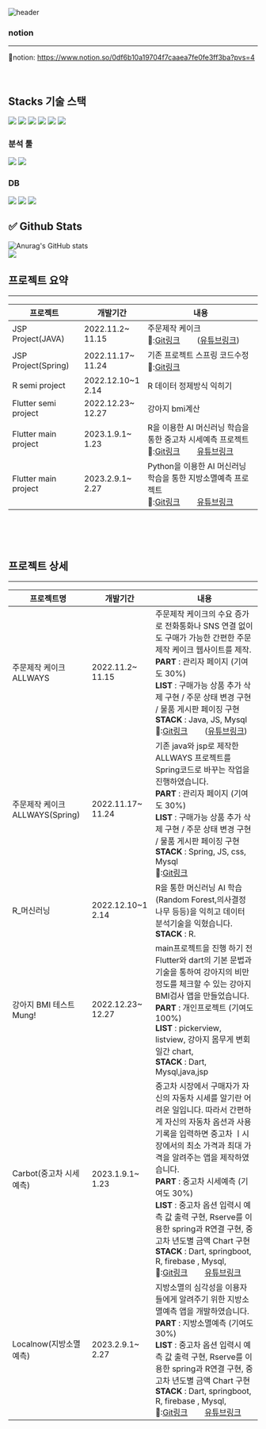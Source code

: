 ![header](https://capsule-render.vercel.app/api?type=soft&color=auto&height=300&section=header&text=WELLCOME%20&fontSize=90)    

### notion
-------------
📓notion: https://www.notion.so/0df6b10a19704f7caaea7fe0fe3ff3ba?pvs=4 <br><br><br>

Stacks 기술 스택
-------------

<img src="https://img.shields.io/badge/Flutter-02569B?style=for-the-badge&logo=Flutter&logoColor=black">   <img src="https://img.shields.io/badge/Spring-6DB33F?style=for-the-badge&logo=Spring&logoColor=black">   <img src="https://img.shields.io/badge/Python-3776AB?style=for-the-badge&logo=Python&logoColor=black">   <img src="https://img.shields.io/badge/Swift-F05138?style=for-the-badge&logo=Swift&logoColor=black">   <img src="https://img.shields.io/badge/Dart-0175C2?style=for-the-badge&logo=Dart&logoColor=black">   <img src="https://img.shields.io/badge/Flutter-02569B?style=for-the-badge&logo=Flutter&logoColor=black">

### 분석 툴    
<img src="https://img.shields.io/badge/R-276DC3?style=for-the-badge&logo=R&logoColor=black">   <img src="https://img.shields.io/badge/Python-3776AB?style=for-the-badge&logo=Python&logoColor=black">


### DB   
<img src="https://img.shields.io/badge/MySQL-4479A1?style=for-the-badge&logo=MySQL&logoColor=black">   <img src="https://img.shields.io/badge/SQLite-003B57?style=for-the-badge&logo=SQLite&logoColor=black">   <img src="https://img.shields.io/badge/Firebase-FFCA28?style=for-the-badge&logo=Firebase&logoColor=black">




✅ Github Stats    
-------------
![Anurag's GitHub stats](https://github-readme-stats.vercel.app/api?username=vxornjs11&show_icons=true&theme=radical) <br>
<img src="https://github-readme-stats.vercel.app/api/top-langs/?username=vxornjs11&layout=compact"><br>

## 프로젝트 요약
-----------
  |프로젝트|개발기간|내용|
  |------|---|---|
  |JSP Project(JAVA)|2022.11.2~ <br>   11.15| 주문제작 케이크 <br>🔖:[Git링크](https://github.com/vxornjs11/MVC_Allways) <img src="https://user-images.githubusercontent.com/113036608/213998064-91428e50-80ec-4e94-b89c-dd6f9217d162.png" width="30" height="15" />([유튜브링크](https://www.youtube.com/watch?v=ZphHRdIfOyE))|
  |JSP Project(Spring)|2022.11.17~  <br>  11.24|기존 프로젝트 스프링 코드수정 <br>🔖:[Git링크](https://github.com/vxornjs11/spring_portfolio1/tree/main)|
  |R semi project|2022.12.10~1  <br>  2.14|R 데이터 정제방식 익히기|
  |Flutter semi project|2022.12.23~  <br>  12.27|강아지 bmi계산|
  |Flutter main project|2023.1.9.1~  <br>  1.23|R을 이용한 AI 머신러닝 학습을 통한 중고차 시세예측 프로젝트 <br> 🔖:[Git링크](https://github.com/vxornjs11/R-Spring-Flutter/tree/parktekwon) <img src="https://user-images.githubusercontent.com/113036608/213998064-91428e50-80ec-4e94-b89c-dd6f9217d162.png" width="30" height="15" />[유튜브링크](https://www.youtube.com/watch?v=fujMvps_eR8&t=166s)|
  |Flutter main project|2023.2.9.1~  <br>  2.27|Python을 이용한 AI 머신러닝 학습을 통한 지방소멸예측 프로젝트 <br> 🔖:[Git링크](https://github.com/vxornjs11/Local_now/tree/parktaekwon) <img src="https://user-images.githubusercontent.com/113036608/213998064-91428e50-80ec-4e94-b89c-dd6f9217d162.png" width="30" height="15" />[유튜브링크](https://www.youtube.com/watch?v=4L9FszCCiu0&t=8s)|
  
  
  
<br><br><br>
  
 ## 프로젝트 상세
-----------
 |프로젝트명|개발기간|내용|
  |------|---|---|
  |주문제작 케이크 ALLWAYS|2022.11.2~ <br>   11.15| 주문제작 케이크의 수요 증가로 전화통화나 SNS 연결 없이도 구매가 가능한 간편한 주문제작 케이크 웹사이트를 제작. <br>**PART** : 관리자 페이지 (기여도 30%)<br>**LIST** : 구매가능 상품 추가 삭제 구현 / 주문 상태 변경 구현 / 물품 게시판 페이징 구현<br>**STACK** : Java, JS, Mysql  <br>🔖:[Git링크](https://github.com/vxornjs11/MVC_Allways) <img src="https://user-images.githubusercontent.com/113036608/213998064-91428e50-80ec-4e94-b89c-dd6f9217d162.png" width="30" height="15" />([유튜브링크](https://www.youtube.com/watch?v=ZphHRdIfOyE))||
  |주문제작 케이크 ALLWAYS(Spring)|2022.11.17~  <br>  11.24| 기존 java와 jsp로 제작한 ALLWAYS 프로젝트를 Spring코드로 바꾸는 작업을 진행하였습니다. <br>**PART** : 관리자 페이지 (기여도 30%)<br>**LIST** : 구매가능 상품 추가 삭제 구현 / 주문 상태 변경 구현 / 물품 게시판 페이징 구현<br>**STACK** : Spring, JS, css, Mysql  <br>🔖:[Git링크](https://github.com/vxornjs11/spring_portfolio1/tree/main)|
  |R_머신러닝|2022.12.10~1  <br>  2.14| R을 통한 머신러닝 AI 학습(Random Forest,의사결정 나무 등등)을 익히고 데이터 분석기술을 익혔습니다. **STACK** : R. |
  |강아지 BMI 테스트 Mung!|2022.12.23~  <br>  12.27| main프로젝트을 진행 하기 전 Flutter와 dart의 기본 문법과 기술을 통하여 강아지의 비만 정도를 체크할 수 있는 강아지 BMI검사 앱을 만들었습니다. <br>**PART** : 개인프로젝트 (기여도 100%)<br>**LIST** : pickerview, listview, 강아지 몸무게 변회 일간 chart, <br>**STACK** : Dart, Mysql,java,jsp|
  |Carbot(중고차 시세예측)|2023.1.9.1~  <br>  1.23| 중고차 시장에서 구매자가 자신의 자동차 시세를 알기란 어려운 일입니다. 따라서 간편하게 자신의 자동차 옵션과 사용 기록을 입력하면 중고차 ㅣ시장에서의 최소 가격과 최대 가격을 알려주는 앱을 제작하였습니다. <br> **PART** : 중고차 시세예측 (기여도 30%)<br>**LIST** : 중고차 옵션 입력시 예측 값 출력 구현, Rserve를 이용한 spring과 R연결 구현, 중고차 년도별 금액 Chart 구현 <br>**STACK** : Dart, springboot, R, firebase , Mysql, <br>🔖:[Git링크](https://github.com/vxornjs11/R-Spring-Flutter/tree/parktekwon) <img src="https://user-images.githubusercontent.com/113036608/213998064-91428e50-80ec-4e94-b89c-dd6f9217d162.png" width="30" height="15" />[유튜브링크](https://www.youtube.com/watch?v=fujMvps_eR8&t=166s)|
  |Localnow(지방소멸예측)|2023.2.9.1~  <br>  2.27| 지방소멸의 심각성을 이용자들에게 알려주기 위한 지방소멸예측 앱을 개발하였습니다. <br> **PART** : 지방소멸예측 (기여도 30%)<br>**LIST** : 중고차 옵션 입력시 예측 값 출력 구현, Rserve를 이용한 spring과 R연결 구현, 중고차 년도별 금액 Chart 구현 <br>**STACK** : Dart, springboot, R, firebase , Mysql, <br>🔖:[Git링크](https://github.com/vxornjs11/Local_now/tree/parktaekwon) <img src="https://user-images.githubusercontent.com/113036608/213998064-91428e50-80ec-4e94-b89c-dd6f9217d162.png" width="30" height="15" />[유튜브링크](https://www.youtube.com/watch?v=4L9FszCCiu0&t=8s)|
